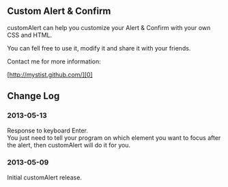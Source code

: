 ## Custom Alert & Confirm

customAlert can help you customize your Alert & Confirm with your own CSS and HTML.

You can fell free to use it, modify it and share it with your friends.

Contact me for more information:  

[http://mystist.github.com/][0]  

[0]: http://mystist.github.com/

## Change Log

### 2013-05-13
Response to keyboard Enter.  
You just need to tell your program on which element you want to focus after the alert, then customAlert will do it for you.

### 2013-05-09  
Initial customAlert release.
